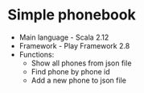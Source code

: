 # Simple phonebook

* Main language - Scala 2.12
* Framework - Play Framework 2.8
* Functions: 
  * Show all phones from json file
  * Find phone by phone id
  * Add a new phone to json file
